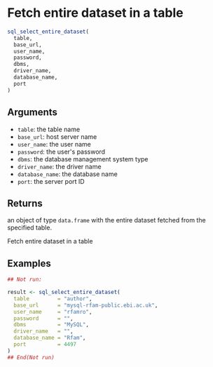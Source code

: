 # Fetch entire dataset in a table

```r
sql_select_entire_dataset(
  table,
  base_url,
  user_name,
  password,
  dbms,
  driver_name,
  database_name,
  port
)
```

## Arguments

- `table`: the table name
- `base_url`: host server name
- `user_name`: the user name
- `password`: the user's password
- `dbms`: the database management system type
- `driver_name`: the driver name
- `database_name`: the database name
- `port`: the server port ID

## Returns

an object of type `data.frame` with the entire dataset fetched from the specified table.

Fetch entire dataset in a table

## Examples

```r
## Not run:

result <- sql_select_entire_dataset(
  table         = "author",
  base_url      = "mysql-rfam-public.ebi.ac.uk",
  user_name     = "rfamro",
  password      = "",
  dbms          = "MySQL",
  driver_name   = "",
  database_name = "Rfam",
  port          = 4497
)
## End(Not run)
```
